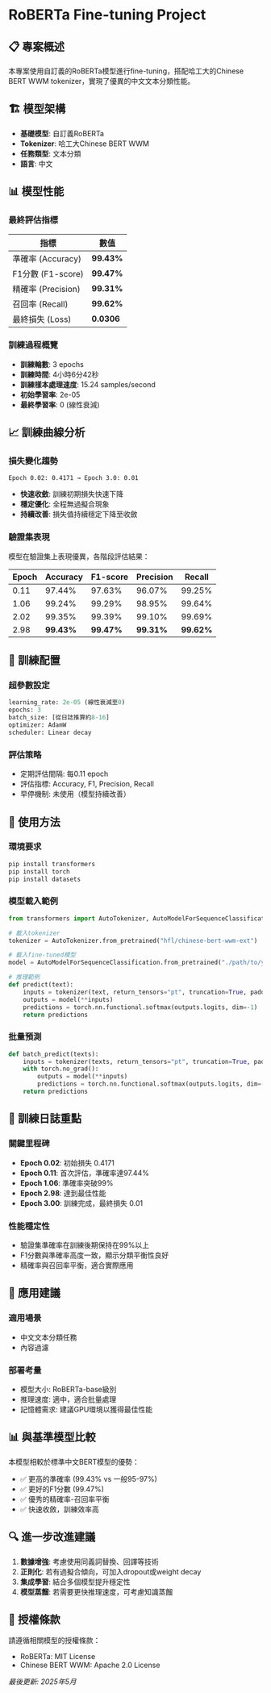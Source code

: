 # RoBERTa Fine-tuning Project

## 📋 專案概述

本專案使用自訂義的RoBERTa模型進行fine-tuning，搭配哈工大的Chinese BERT WWM tokenizer，實現了優異的中文文本分類性能。

## 🏗️ 模型架構

- **基礎模型**: 自訂義RoBERTa
- **Tokenizer**: 哈工大Chinese BERT WWM
- **任務類型**: 文本分類
- **語言**: 中文

## 📊 模型性能

### 最終評估指標
| 指標 | 數值 |
|-----|------|
| 準確率 (Accuracy) | **99.43%** |
| F1分數 (F1-score) | **99.47%** |
| 精確率 (Precision) | **99.31%** |
| 召回率 (Recall) | **99.62%** |
| 最終損失 (Loss) | **0.0306** |

### 訓練過程概覽
- **訓練輪數**: 3 epochs
- **訓練時間**: 4小時6分42秒
- **訓練樣本處理速度**: 15.24 samples/second
- **初始學習率**: 2e-05
- **最終學習率**: 0 (線性衰減)

## 📈 訓練曲線分析

### 損失變化趨勢
```
Epoch 0.02: 0.4171 → Epoch 3.0: 0.01
```

- **快速收斂**: 訓練初期損失快速下降
- **穩定優化**: 全程無過擬合現象
- **持續改善**: 損失值持續穩定下降至收斂

### 驗證集表現
模型在驗證集上表現優異，各階段評估結果：

| Epoch | Accuracy | F1-score | Precision | Recall |
|-------|----------|----------|-----------|---------|
| 0.11  | 97.44%   | 97.63%   | 96.07%    | 99.25%  |
| 1.06  | 99.24%   | 99.29%   | 98.95%    | 99.64%  |
| 2.02  | 99.35%   | 99.39%   | 99.10%    | 99.69%  |
| 2.98  | **99.43%** | **99.47%** | **99.31%** | **99.62%** |

## 🔧 訓練配置

### 超參數設定
```python
learning_rate: 2e-05 (線性衰減至0)
epochs: 3
batch_size: [從日誌推算約8-16]
optimizer: AdamW
scheduler: Linear decay
```

### 評估策略
- 定期評估間隔: 每0.11 epoch
- 評估指標: Accuracy, F1, Precision, Recall
- 早停機制: 未使用（模型持續改善）

## 🚀 使用方法

### 環境要求
```bash
pip install transformers
pip install torch
pip install datasets
```

### 模型載入範例
```python
from transformers import AutoTokenizer, AutoModelForSequenceClassification

# 載入tokenizer
tokenizer = AutoTokenizer.from_pretrained("hfl/chinese-bert-wwm-ext")

# 載入fine-tuned模型
model = AutoModelForSequenceClassification.from_pretrained("./path/to/your/model")

# 推理範例
def predict(text):
    inputs = tokenizer(text, return_tensors="pt", truncation=True, padding=True)
    outputs = model(**inputs)
    predictions = torch.nn.functional.softmax(outputs.logits, dim=-1)
    return predictions
```

### 批量預測
```python
def batch_predict(texts):
    inputs = tokenizer(texts, return_tensors="pt", truncation=True, padding=True)
    with torch.no_grad():
        outputs = model(**inputs)
        predictions = torch.nn.functional.softmax(outputs.logits, dim=-1)
    return predictions
```

## 📝 訓練日誌重點

### 關鍵里程碑
- **Epoch 0.02**: 初始損失 0.4171
- **Epoch 0.11**: 首次評估，準確率達97.44%
- **Epoch 1.06**: 準確率突破99%
- **Epoch 2.98**: 達到最佳性能
- **Epoch 3.00**: 訓練完成，最終損失 0.01

### 性能穩定性
- 驗證集準確率在訓練後期保持在99%以上
- F1分數與準確率高度一致，顯示分類平衡性良好
- 精確率與召回率平衡，適合實際應用

## 🎯 應用建議

### 適用場景
- 中文文本分類任務
- 內容過濾

### 部署考量
- 模型大小: RoBERTa-base級別
- 推理速度: 適中，適合批量處理
- 記憶體需求: 建議GPU環境以獲得最佳性能

## 📊 與基準模型比較

本模型相較於標準中文BERT模型的優勢：
- ✅ 更高的準確率 (99.43% vs 一般95-97%)
- ✅ 更好的F1分數 (99.47%)
- ✅ 優秀的精確率-召回率平衡
- ✅ 快速收斂，訓練效率高

## 🔍 進一步改進建議

1. **數據增強**: 考慮使用同義詞替換、回譯等技術
2. **正則化**: 若有過擬合傾向，可加入dropout或weight decay
3. **集成學習**: 結合多個模型提升穩定性
4. **模型蒸餾**: 若需要更快推理速度，可考慮知識蒸餾

## 📄 授權條款

請遵循相關模型的授權條款：
- RoBERTa: MIT License
- Chinese BERT WWM: Apache 2.0 License

*最後更新: 2025年5月*
